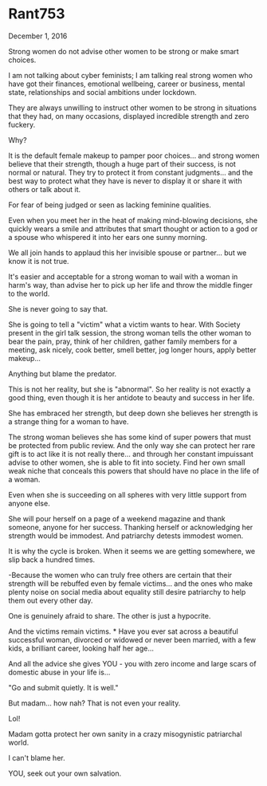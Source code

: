 # Rant753


December 1, 2016

Strong women do not advise other women to be strong or make smart choices.

I am not talking about cyber feminists; I am talking real strong women who have got their finances, emotional wellbeing, career or business, mental state, relationships and social ambitions under lockdown. 

They are always unwilling to instruct other women to be strong in situations that they had, on many occasions, displayed incredible strength and zero fuckery.

Why?

It is the default female makeup to pamper poor choices... and strong women believe that their strength, though a huge part of their success, is not normal or natural. They try to protect it from constant judgments... and the best way to protect what they have is never to display it or share it with others or talk about it.

For fear of being judged or seen as lacking feminine qualities.

Even when you meet her in the heat of making mind-blowing decisions, she quickly wears a smile and attributes that smart thought or action to a god or a spouse who whispered it into her ears one sunny morning.

We all join hands to applaud this her invisible spouse or partner... but we know it is not true.

It's easier and acceptable for a strong woman to wail with a woman in harm's way, than advise her to pick up her life and throw the middle finger to the world.

She is never going to say that. 

She is going to tell a "victim" what a victim wants to hear. With Society present in the girl talk session, the strong woman tells the other woman to bear the pain, pray, think of her children, gather family members for a meeting, ask nicely, cook better, smell better, jog longer hours, apply better makeup...

Anything but blame the predator. 

This is not her reality, but she is "abnormal". So her reality is not exactly a good thing, even though it is her antidote to beauty and success in her life.

She has embraced her strength, but deep down she believes her strength is a strange thing for a woman to have.

The strong woman believes she has some kind of super powers that must be protected from public review. And the only way she can protect her rare gift is to act like it is not really there... and through her constant impuissant advise to other women, she is able to fit into society. Find her own small weak niche that conceals this powers that should have no place in the life of a woman.

Even when she is succeeding on all spheres with very little support from anyone else.

She will pour herself on a page of a weekend magazine and thank someone, anyone for her success. Thanking herself or acknowledging her strength would be immodest. And patriarchy detests immodest women.

It is why the cycle is broken. When it seems we are getting somewhere, we slip back a hundred times.

-Because the women who can truly free others are certain that their strength will be rebuffed even by female victims... and the ones who make plenty noise on social media about equality still desire patriarchy to help them out every other day.

One is genuinely afraid to share. The other is just a hypocrite.

And the victims remain victims.
*
Have you ever sat across a beautiful successful woman, divorced or widowed or never been married, with a few kids, a brilliant career, looking half her age...

And all the advice she gives YOU - you with zero income and large scars of domestic abuse in your life is...

"Go and submit quietly. It is well."

But madam... how nah? That is not even your reality.

Lol!

Madam gotta protect her own sanity in a crazy misogynistic patriarchal world.

I can't blame her.

YOU, seek out your own salvation.